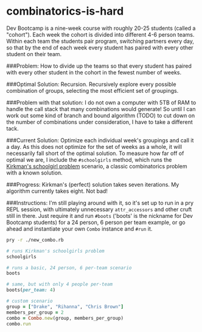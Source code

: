 combinatorics-is-hard
=====================
Dev Bootcamp is a nine-week course with roughly 20-25 students (called a "cohort").
Each week the cohort is divided into different 4-6 person teams.
Within each team the students pair program, switching partners every day, so that by the end of each week every student has paired with every other student on their team.

###Problem:
How to divide up the teams so that every student has paired with every other student in the cohort in the fewest number of weeks.

###Optimal Solution:
Recursion. Recursively explore every possible combination of groups, selecting the most efficient set of groupings.

###Problem with that solution:
I do not own a computer with 5TB of RAM to handle the call stack that many combinations would generate! So until I can work out some kind of branch and bound algorithm (TODO) to cut down on the number of combinations under consideration, I have to take a different tack.

###Current Solution:
Optimize each individual week's groupings and call it a day. As this does not optimize for the set of weeks as a whole, it will necessarily fall short of the optimal solution. To measure how far off of optimal we are, I include the `#schoolgirls` method, which runs the [Kirkman's schoolgirl problem](http://en.wikipedia.org/wiki/Kirkman's_schoolgirl_problem) scenario, a classic combinatorics problem with a known solution.

###Progress:
Kirkman's (perfect) solution takes seven iterations. My algorithm currently takes eight. Not bad!

###Instructions:
I'm still playing around with it, so it's set up to run in a pry REPL session, with ultimately unnecessary `attr_accessors` and other cruft still in there. Just require it and run `#boots` ('boots' is the nickname for Dev Bootcamp students) for a 24 person, 6 person per team example, or go ahead and instantiate your own `Combo` instance and `#run` it.

```sh
pry -r ./new_combo.rb
```
```ruby
# runs Kirkman's schoolgirls problem
schoolgirls

# runs a basic, 24 person, 6 per-team scenario
boots

# same, but with only 4 people per-team
boots(per_team: 4)

# custom scenario
group = ["Drake", "Rihanna", "Chris Brown"]
members_per_group = 2
combo = Combo.new(group, members_per_group)
combo.run
```
